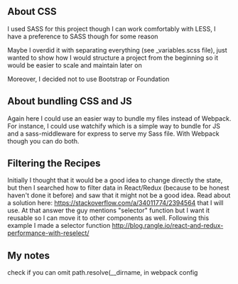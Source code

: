 ## About CSS

I used SASS for this project though I can work comfortably with LESS, I have a preference to SASS though for some reason

Maybe I overdid it with separating everything (see _variables.scss file), just wanted to show how I would structure a project from the beginning so it would be easier to scale and maintain later on

Moreover, I decided not to use Bootstrap or Foundation

## About bundling CSS and JS  

Again here I could use an easier way to bundle my files instead of Webpack. For instance, I could use watchify which is a simple way to bundle for JS and a sass-middleware for express to serve my Sass file. With Webpack though you can do both.

## Filtering the Recipes

Initially I thought that it would be a good idea to change directly the state, but then I searched how to filter data in React/Redux (because to be honest haven't done it before) and saw that it might not be a good idea. Read about a solution here: https://stackoverflow.com/a/34011774/2394564 that I will use. At that answer the guy mentions "selector" function but I want it reusable so I can move it to other components as well. Following this example I made a selector function http://blog.rangle.io/react-and-redux-performance-with-reselect/


My notes
----------
check if you can omit path.resolve(__dirname, in webpack config